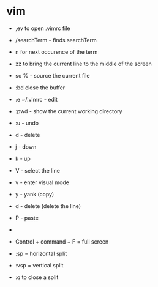 # vim

* ,ev to open .vimrc file
* /searchTerm - finds searchTerm
* n for next occurence of the term
* zz to bring the current line to the middle of the screen
* so % - source the current file
* :bd close the buffer
* :e ~/.vimrc - edit 
* :pwd - show the current working directory
* :u - undo
* d - delete
* j - down
* k - up
* V - select the line
* v - enter visual mode
* y - yank (copy)
* d - delete (delete the line)
* P - paste
* 


* Control + command + F = full screen
* :sp = horizontal split
* :vsp = vertical split
* :q to close a split
